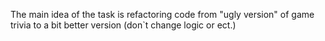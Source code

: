 The main idea of the task is refactoring code 
from "ugly version" of game trivia to a bit better version (don`t change logic or ect.)
